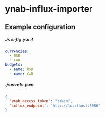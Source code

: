 # ynab-influx-importer

## Example configuration

##### ./config.yaml
``` yaml
currencies:
  - USD
  - CAD
budgets:
  - name: USD
  - name: CAD
```

##### ./secrets.json
``` json
{
  "ynab_access_token": "token",
  "influx_endpoint": "http://localhost:8086"
}

```
